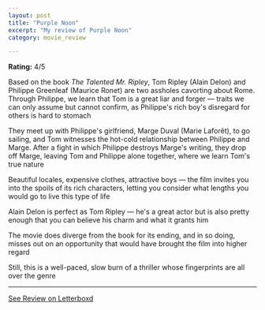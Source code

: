 ```yaml
---
layout: post
title: "Purple Noon"
excerpt: "My review of Purple Noon"
category: movie_review

---
```


**Rating:** 4/5

Based on the book <i>The Talented Mr. Ripley</i>, Tom Ripley (Alain Delon) and Philippe Greenleaf (Maurice Ronet) are two assholes cavorting about Rome. Through Philippe, we learn that Tom is a great liar and forger — traits we can only assume but cannot confirm, as Philippe's rich boy's disregard for others is hard to stomach

They meet up with Philippe's girlfriend, Marge Duval (Marie Laforêt), to go sailing, and Tom witnesses the hot-cold relationship between Philippe and Marge. After a fight in which Philippe destroys Marge's writing, they drop off Marge, leaving Tom and Philippe alone together, where we learn Tom's true nature

Beautiful locales, expensive clothes, attractive boys — the film invites you into the spoils of its rich characters, letting you consider what lengths you would go to live this type of life

Alain Delon is perfect as Tom Ripley — he's a great actor but is also pretty enough that you can believe his charm and what it grants him

The movie does diverge from the book for its ending, and in so doing, misses out on an opportunity that would have brought the film into higher regard

Still, this is a well-paced, slow burn of a thriller whose fingerprints are all over the genre

<hr>

[See Review on Letterboxd](https://boxd.it/4GU0Gj)
